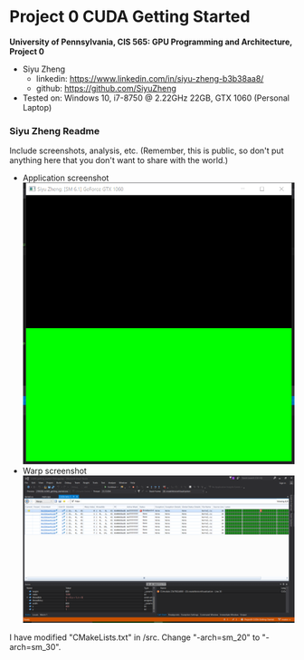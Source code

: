 Project 0 CUDA Getting Started
====================

**University of Pennsylvania, CIS 565: GPU Programming and Architecture, Project 0**

* Siyu Zheng
  * linkedin: https://www.linkedin.com/in/siyu-zheng-b3b38aa8/
  * github: https://github.com/SiyuZheng
* Tested on: Windows 10, i7-8750 @ 2.22GHz 22GB, GTX 1060 (Personal Laptop)

### Siyu Zheng Readme

Include screenshots, analysis, etc. (Remember, this is public, so don't put
anything here that you don't want to share with the world.)
* Application screenshot
![](images/project0.png)
* Warp screenshot
![](images/warp.png)

I have modified "CMakeLists.txt" in /src. Change "-arch=sm_20" to "-arch=sm_30".


